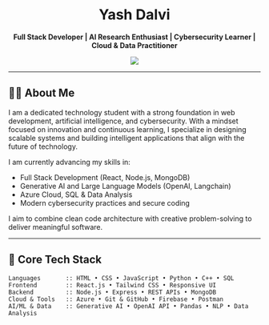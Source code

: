 <h1 align="center">Yash Dalvi</h1>

<p align="center"><strong>Full Stack Developer | AI Research Enthusiast | Cybersecurity Learner | Cloud & Data Practitioner</strong></p>

<p align="center">
  <img src="https://capsule-render.vercel.app/api?type=waving&color=0:00F7FF,100:7D2AE8&height=140&section=header"/>
</p>

---

## 👨‍💻 About Me

I am a dedicated technology student with a strong foundation in web development, artificial intelligence, and cybersecurity. With a mindset focused on innovation and continuous learning, I specialize in designing scalable systems and building intelligent applications that align with the future of technology.

I am currently advancing my skills in:
- Full Stack Development (React, Node.js, MongoDB)
- Generative AI and Large Language Models (OpenAI, Langchain)
- Azure Cloud, SQL & Data Analysis
- Modern cybersecurity practices and secure coding

I aim to combine clean code architecture with creative problem-solving to deliver meaningful software.

---

## 🧠 Core Tech Stack

```text
Languages       :: HTML • CSS • JavaScript • Python • C++ • SQL
Frontend        :: React.js • Tailwind CSS • Responsive UI
Backend         :: Node.js • Express • REST APIs • MongoDB
Cloud & Tools   :: Azure • Git & GitHub • Firebase • Postman
AI/ML & Data    :: Generative AI • OpenAI API • Pandas • NLP • Data Analysis

